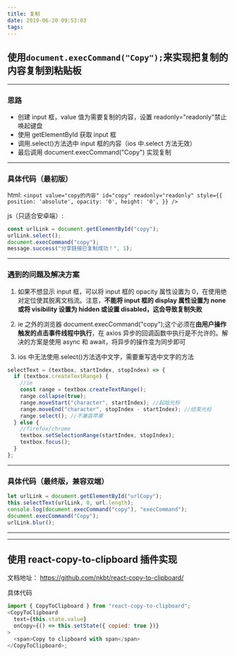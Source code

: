 ```yaml
---
title: 复制
date: 2019-06-20 09:53:03
tags:
---
```


## 使用`document.execCommand("Copy");`来实现把复制的内容复制到粘贴板

---

### 思路

- 创建 input 框，value 值为需要复制的内容，设置 readonly="readonly"禁止唤起键盘
- 使用 getElementById 获取 input 框
- 调用.select()方法选中 input 框的内容（ios 中.select 方法无效）
- 最后调用 document.execCommand("Copy") 实现复制

---

### 具体代码（最初版）

html:
`<input value="copy的内容" id="copy" readonly="readonly" style={{ position: 'absolute', opacity: '0', height: '0', }} />`

js（只适合安卓端）:

```javascript
const urlLink = document.getElementById("copy");
urlLink.select();
document.execCommand("copy");
message.success("分享链接已复制成功！", 1);
```

---

### 遇到的问题及解决方案

1. 如果不想显示 input 框，可以将 input 框的 opacity 属性设置为 0，在使用绝对定位使其脱离文档流。注意，**不能将 input 框的 display 属性设置为 none 或将 visibility 设置为 hidden 或设置 disabled，这会导致复制失败**

2. ie 之外的浏览器 document.execCommand("copy");这个必须在**由用户操作触发的点击事件线程中执行**，在 axios 异步的回调函数中执行是不允许的。解决的方案是使用 async 和 await，将异步的操作变为同步即可

3. ios 中无法使用.select()方法选中文字，需要重写选中文字的方法

```javascript
selectText = (textbox, startIndex, stopIndex) => {
  if (textbox.createTextRange) {
    //ie
    const range = textbox.createTextRange();
    range.collapse(true);
    range.moveStart("character", startIndex); //起始光标
    range.moveEnd("character", stopIndex - startIndex); //结束光标
    range.select(); //不兼容苹果
  } else {
    //firefox/chrome
    textbox.setSelectionRange(startIndex, stopIndex);
    textbox.focus();
  }
};
```

---

### 具体代码（最终版，兼容双端）

```javascript
let urlLink = document.getElementById("urlCopy");
this.selectText(urlLink, 0, url.length);
console.log(document.execCommand("copy"), "execCommand");
document.execCommand("Copy");
urlLink.blur();
```

---

---

## 使用 react-copy-to-clipboard 插件实现

文档地址： <https://github.com/nkbt/react-copy-to-clipboard/>

具体代码

```javascript
import { CopyToClipboard } from "react-copy-to-clipboard";
<CopyToClipboard
  text={this.state.value}
  onCopy={() => this.setState({ copied: true })}
>
  <span>Copy to clipboard with span</span>
</CopyToClipboard>;
```
